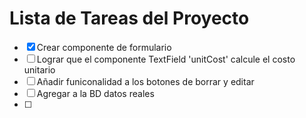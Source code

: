 # Lista de Tareas del Proyecto

- [x] Crear componente de formulario
- [ ] Lograr que el componente TextField 'unitCost' calcule el costo unitario
- [ ] Añadir funiconalidad a los botones de borrar y editar
- [ ] Agregar a la BD datos reales
- [ ]